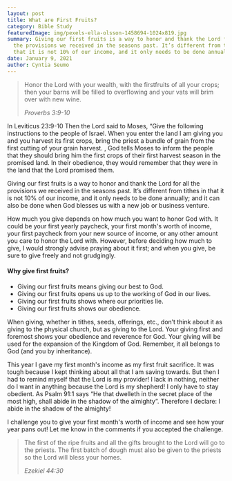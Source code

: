 ```yaml
---
layout: post
title: What are First Fruits?
category: Bible Study
featuredImage: img/pexels-ella-olsson-1458694-1024x819.jpg
summary: Giving our first fruits is a way to honor and thank the Lord for all
  the provisions we received in the seasons past. It’s different from tithes in
  that it is not 10% of our income, and it only needs to be done annually.
date: January 9, 2021
author: Cyntia Seumo
---
```

<blockquote><p>Honor the Lord with your wealth, with the firstfruits of all your crops; then your barns will be filled to overflowing and your vats will brim over with new wine.</p>
<cite> Proverbs 3:9-10 </cite></blockquote>
In <span class="tooltips">Leviticus 23:9-10<span class="tooltip-text"> Then the Lord said to Moses, “Give the following instructions to the people of Israel. When you enter the land I am giving you and you harvest its first crops, bring the priest a bundle of grain from the first cutting of your grain harvest. </span></span>, God tells Moses to inform the people that they should bring him the first crops of their first harvest season in the promised land. In their obedience, they would remember that they were in the land that the Lord promised them.

Giving our first fruits is a way to honor and thank the Lord for all the provisions we received in the seasons past. It’s different from tithes in that it is not 10% of our income, and it only needs to be done annually; and it can also be done when God blesses us with a new job or business venture.

How much you give depends on how much you want to honor God with. It could be your first yearly paycheck, your first month's worth of income, your first paycheck from your new source of income, or any other amount you care to honor the Lord with. However, before deciding how much to give, I would strongly advise praying about it first; and when you give, be sure to give freely and not grudgingly.
<h4>Why give first fruits?</h4>
<ul>
 	<li>Giving our first fruits means giving our best to God.</li>
 	<li>Giving our first fruits opens us up to the working of God in our lives.</li>
 	<li>Giving our first fruits shows where our priorities lie.</li>
 	<li>Giving our first fruits shows our obedience.</li>
</ul>
When giving, whether in tithes, seeds, offerings, etc., don’t think about it as giving to the physical church, but as giving to the Lord. Your giving first and foremost shows your obedience and reverence for God. Your giving will be used for the expansion of the Kingdom of God. Remember, it all belongs to God (and you by inheritance).

This year I gave my first month's income as my first fruit sacrifice. It was tough because I kept thinking about all that I am saving towards. But then I had to remind myself that the Lord is my provider! I lack in nothing, neither do I want in anything because the Lord is my shepherd! I only have to stay obedient. As Psalm 91:1 says “He that dwelleth in the secret place of the most high, shall abide in the shadow of the almighty”. Therefore I declare: I abide in the shadow of the almighty!

I challenge you to give your first month's worth of income and see how your year pans out! Let me know in the comments if you accepted the challenge.
<blockquote><p>The first of the ripe fruits and all the gifts brought to the Lord will go to the priests. The first batch of dough must also be given to the priests so the Lord will bless your homes.</p>
<cite>Ezekiel 44:30</cite></blockquote>